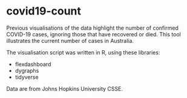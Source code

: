 # covid19-count

Previous visualisations of the data highlight the number of confirmed COVID-19 cases, ignoring those that have recovered or died.
This tool illustrates the current number of cases in Australia.

The visualisation script was written in R, using these libraries:
- flexdashboard
- dygraphs
- tidyverse

Data are from Johns Hopkins University CSSE.
